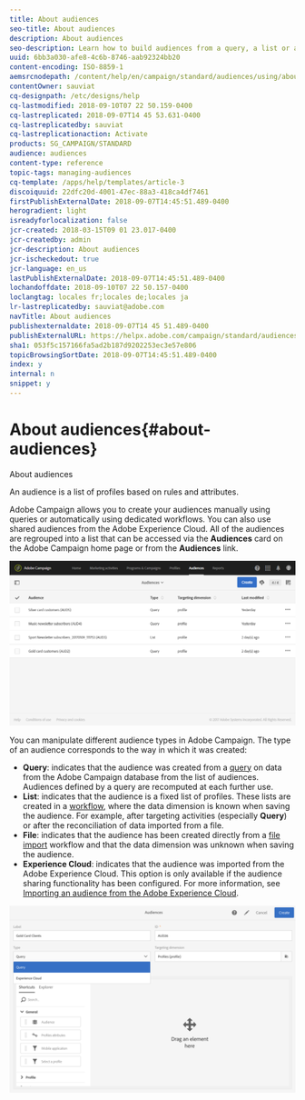 ```yaml
---
title: About audiences
seo-title: About audiences
description: About audiences
seo-description: Learn how to build audiences from a query, a list or a file, and how to import them from Adobe Experience Cloud.
uuid: 6bb3a030-afe8-4c6b-8746-aab92324bb20
content-encoding: ISO-8859-1
aemsrcnodepath: /content/help/en/campaign/standard/audiences/using/about-audiences
contentOwner: sauviat
cq-designpath: /etc/designs/help
cq-lastmodified: 2018-09-10T07 22 50.159-0400
cq-lastreplicated: 2018-09-07T14 45 53.631-0400
cq-lastreplicatedby: sauviat
cq-lastreplicationaction: Activate
products: SG_CAMPAIGN/STANDARD
audience: audiences
content-type: reference
topic-tags: managing-audiences
cq-template: /apps/help/templates/article-3
discoiquuid: 22dfc20d-4001-47ec-88a3-418ca4df7461
firstPublishExternalDate: 2018-09-07T14:45:51.489-0400
herogradient: light
isreadyforlocalization: false
jcr-created: 2018-03-15T09 01 23.017-0400
jcr-createdby: admin
jcr-description: About audiences
jcr-ischeckedout: true
jcr-language: en_us
lastPublishExternalDate: 2018-09-07T14:45:51.489-0400
lochandoffdate: 2018-09-10T07 22 50.157-0400
loclangtag: locales fr;locales de;locales ja
lr-lastreplicatedby: sauviat@adobe.com
navTitle: About audiences
publishexternaldate: 2018-09-07T14 45 51.489-0400
publishExternalURL: https://helpx.adobe.com/campaign/standard/audiences/using/about-audiences.html
sha1: 053f5c157166fa5ad2b187d9202253ec3e57e806
topicBrowsingSortDate: 2018-09-07T14:45:51.489-0400
index: y
internal: n
snippet: y
---
```


# About audiences{#about-audiences}

About audiences

An audience is a list of profiles based on rules and attributes.

Adobe Campaign allows you to create your audiences manually using queries or automatically using dedicated workflows. You can also use shared audiences from the Adobe Experience Cloud. All of the audiences are regrouped into a list that can be accessed via the **Audiences** card on the Adobe Campaign home page or from the **Audiences** link.

![](assets/audience_1.png)

You can manipulate different audience types in Adobe Campaign. The type of an audience corresponds to the way in which it was created:

* **Query**: indicates that the audience was created from a [query](../../automating/using/editing-queries.md#about-query-editor) on data from the Adobe Campaign database from the list of audiences. Audiences defined by a query are recomputed at each further use.
* **List**: indicates that the audience is a fixed list of profiles. These lists are created in a [workflow](../../automating/using/discovering-workflows.md), where the data dimension is known when saving the audience. For example, after targeting activities (especially **Query**) or after the reconciliation of data imported from a file.
* **File**: indicates that the audience has been created directly from a [file import](../../automating/using/load-file.md) workflow and that the data dimension was unknown when saving the audience.
* **Experience Cloud**: indicates that the audience was imported from the Adobe Experience Cloud. This option is only available if the audience sharing functionality has been configured. For more information, see [Importing an audience from the Adobe Experience Cloud](../../integrating/using/sharing-audiences-with-audience-manager-or-people-core-service.md#importing-an-audience).

![](assets/audience_type_selection.png)

